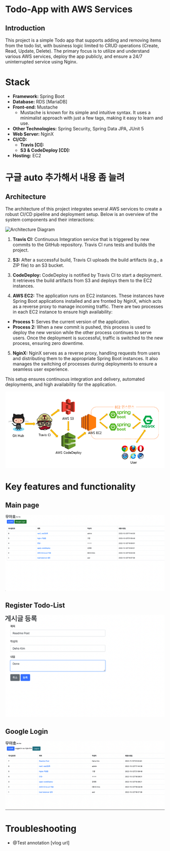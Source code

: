 # Todo-App with AWS Services

## Introduction
This project is a simple Todo app that supports adding and removing items from the todo list, with business logic limited to CRUD operations (Create, Read, Update, Delete). The primary focus is to utilize and understand various AWS services, deploy the app publicly, and ensure a 24/7 uninterrupted service using Nginx.



# Stack
- **Framework:** Spring Boot
- **Database:** RDS [MariaDB]
- **Front-end:** Mustache 
  - Mustache is known for its simple and intuitive syntax. It uses a minimalist approach with just a few tags, making it easy to learn and use.
- **Other Technologies:** Spring Security, Spring Data JPA, JUnit 5
- **Web Server:** NginX
- **CI/CD:**
  - **Travis [CI]:**
  - **S3 & CodeDeploy [CD]:**
- **Hosting:** EC2

#  구글 auto 추가해서 내용 좀 늘려 

## Architecture

The architecture of this project integrates several AWS services to create a robust CI/CD pipeline and deployment setup. Below is an overview of the system components and their interactions:

![Architecture Diagram](path/to/your/image.png)

1. **Travis CI:** Continuous Integration service that is triggered by new commits to the GitHub repository. Travis CI runs tests and builds the project.

2. **S3:** After a successful build, Travis CI uploads the build artifacts (e.g., a ZIP file) to an S3 bucket.

3. **CodeDeploy:** CodeDeploy is notified by Travis CI to start a deployment. It retrieves the build artifacts from S3 and deploys them to the EC2 instances.

4. **AWS EC2:** The application runs on EC2 instances. These instances have Spring Boot applications installed and are fronted by NginX, which acts as a reverse proxy to manage incoming traffic. There are two processes in each EC2 instance to ensure high availability:
  - **Process 1:** Serves the current version of the application.
  - **Process 2:** When a new commit is pushed, this process is used to deploy the new version while the other process continues to serve users. Once the deployment is successful, traffic is switched to the new process, ensuring zero downtime.

5. **NginX:** NginX serves as a reverse proxy, handling requests from users and distributing them to the appropriate Spring Boot instances. It also manages the switching of processes during deployments to ensure a seamless user experience.


This setup ensures continuous integration and delivery, automated deployments, and high availability for the application.

![img.png](img.png)

# Key features and functionality

## Main page
![](images/메인_페이지.png)

## Register Todo-List
![](images/게시글_등록.png)

## Google Login 
![](images/적용_확인.png)

# Troubleshooting
- @Test annotation [vlog url]


 
